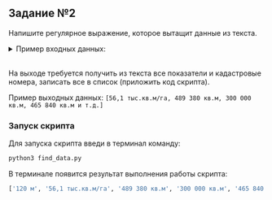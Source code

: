 ## Задание №2
Напишите регулярное выражение, которое вытащит данные из текста.

<details>
<summary>Пример входных данных:</summary></br>

Максимальный процент застройки в границах земельного участка – не установлен.Предельное количество этажей или предельная высота зданий, строений, сооружений – 120 м.Предельная плотность застройки земельного участка – 56,1 тыс.кв.м/га.Иные показатели:Суммарная поэтажная площадь объекта в габаритах наружных стен - 489 380 кв.м (в т.ч. площадь квартир – 300 000 кв.м), в т.ч.:площадь жилой – 465 840 кв.м, из них:- жилая (ИНВЕСТОР) – 342 740 кв.м (площадь квартир – 220 000 кв.м);- жилая под реновацию (ГОРОД) – 123 100 кв.м (площадь квартир – 80 000 кв.м);площадь нежилой (включая встроенно-пристроенные помещения, 2 отдельно стоящих ДОО на 300 мест) – 23 540 кв.м, в т.ч. нежилая часть (ГОРОД) – 6 500 кв.м.3.1. в 30-дневный срок после обращения заявителя в установленном порядке обеспечить рассмотрение на заседании Городской комиссии по вопросам градостроительства, землепользования и застройки при Правительстве Москвы вопроса о внесении соответствующих изменений в правила землепользования и застройки города Москвы (п.2);3.2. в 10-дневный срок после исполнения п. 3.1 осуществить подготовку проекта внесения изменений в правила землепользования и застройки территории (п.2) и направить их в префектуру Юго-Восточного административного округа города Москвы для последующего представления на публичные слушания.4. в 30-дневный срок после выполнения п. 3.2 обеспечить в установленном порядке проведение публичных слушаний по проекту внесения изменений в правила землепользования и застройки (п.2).5. после выполнения п. 4:5.1..)

Решили:1. Согласиться с внесением изменений в ранее принятое решение Комиссии от 28.12.2017 (протокол № 41 п. 3), изложив пп. 1 в следующей редакции:«1. Согласиться с подготовкой за счет средств инвестора проекта планировки территории, ограниченной железнодорожными путями Курского направления, ул. Люблинская, ул. Нижние поля, ул. Перерва, ориентировочной площадью 269,29 га, предусмотрев размещение комплексной общественно-жилой застройки со следующими технико-экономическими показателями:На территории площадью 64,5374 га по адресу: ул. Люблинская влд. 72 (кадастровый № 77:04:0003010:15):Суммарная поэтажная площадь объектов в габаритах наружных стен – 1 510 175 кв.м, в т.ч.:- площадь квартир – 804 455 кв.м, в том числе площадь квартир под реновацию – ориентировочно 105 620 кв.м;- детские сады на 1 375 мест;- школы на 3 150 мест;- поликлиника на 650 посещений в смену.Количество машиномест – в соответствии с действующими нормативами.На участках территории ориентировочной площадью 25,82 га по адресам:пр. Егорьевский, влд. 35; влд. 4; ул. Иловайская, влд. 26; влд. 10А; влд. 2Б; ул. Нижние Поля, влд. 20, корп. 1; корп. 1, стр. 2, 3, 5; влд. 20Б, и неразграниченной территории (кадастровые №№ 77:04:0003010:6, 77:04:0003010:75, 77:04:0003010:107, 77:04:0003010:13,77:04:0003010:7, 77:04:0003010:112, 77:04:0003010:56):Суммарная поэтажная площадь объектов в габаритах наружных стен – 902 150 кв.м, в т.ч.:жилая часть – 491 000 кв.м, в т.ч.:- площадь квартир – 346 070 кв.м;нежилая часть – 411 150 кв.м, в т.ч.:- офисы – 293 965 кв.м;- торгово-развлекательный центр с физкультурно-оздоровительным комплексом – 42 500 кв.м, из них:торгово-развлекательный центр – 37 500 кв.м;
Физкультурно-оздоровительный комплекс – 5 000 кв.м; ДОУ на 625 мест – 9 760 кв.м;школа на 1 425 мест – 25 365 кв.м Количество машиномест – в соответствии с действующими нормативами.».

территория, ограниченная железнодорожными путями Курского направления, ул. Люблинская, ул. Нижние поля, ул. Перерва (ул. Иловайская, вл. 2Б, 3, 3А, 3, стр. 5, стр. 15, 4А; ул. Нижние Поля, вл. 20, корп. 1) кад.№77:04:0003010:7, кад.№77:04:0003010:112, кад.№77:04:0003010:107, кад.№77:04:0003010:6, кад.№77:04:0003010:56, кад.№77:04:0003010:13, кад.№77:04:0003010:15 (ЮВАО)О подготовке проекта планировки территории, ограниченной железнодорожными путями Курского направления, ул. Люблинская, ул. Нижние поля, ул. Перерва (ЮВАО) (пересмотр решения Комиссии).Инвестор: Множественность лиц

> Входные данные перенесены в файл `text.txt`
</details></br>

На выходе требуется получить из текста все показатели и кадастровые номера, записать все в список (приложить код скрипта).

Пример выходных данных: `[56,1 тыс.кв.м/га, 489 380 кв.м, 300 000 кв.м, 465 840 кв.м и т.д.]`


### Запуск скрипта
Для запуска скрипта введи в терминал команду:

```bash
python3 find_data.py
```

В терминале появится результат выполнения работы скрипта:
```python
['120 м', '56,1 тыс.кв.м/га', '489 380 кв.м', '300 000 кв.м', '465 840 кв.м', '342 740 кв.м', '220 000 кв.м', '123 100 кв.м', '80 000 кв.м', '23 540 кв.м', '6 500 кв.м', '269,29 га', '64,5374 га', '77:04:0003010:15', '1 510 175 кв.м', '804 455 кв.м', '105 620 кв.м', '25,82 га', '77:04:0003010:6', '77:04:0003010:75', '77:04:0003010:107', '77:04:0003010:13', '77:04:0003010:7', '77:04:0003010:112', '77:04:0003010:56', '902 150 кв.м', '491 000 кв.м', '346 070 кв.м', '411 150 кв.м', '293 965 кв.м', '42 500 кв.м', '37 500 кв.м', '5 000 кв.м', '9 760 кв.м', '25 365 кв.м', '77:04:0003010:7', '77:04:0003010:112', '77:04:0003010:107', '77:04:0003010:6', '77:04:0003010:56', '77:04:0003010:13', '77:04:0003010:15', '491 000 кв.км']
```
